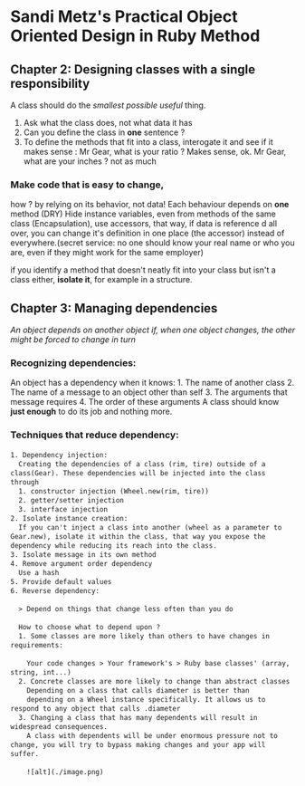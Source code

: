 # Sandi Metz's Practical Object Oriented Design in Ruby Method

## Chapter 2: Designing classes with a single responsibility
  A class should do the _smallest possible useful_ thing.
1. Ask what the class does, not what data it has
2. Can you define the class in **one** sentence ?
3. To define the methods that fit into a class, interogate it and see if it makes sense :
 Mr Gear, what is your ratio ? Makes sense, ok.
 Mr Gear, what are your inches ? not as much

### Make code that is easy to change,
 how ? by relying on its behavior, not data!
  Each behaviour depends on **one** method (DRY)
  Hide instance variables, even from methods of the same class (Encapsulation), use accessors, that way, if data is reference d all over, you can change it's definition in one place (the accessor) instead of everywhere.(secret service: no one should know your real name or who you are, even if they might work for the same employer)

  if you identify a method that doesn't neatly fit into your class but isn't a class either, **isolate it**, for example in a structure.

## Chapter 3: Managing dependencies

  _An object depends on another object if, when one object changes, the other might be forced to change in turn_

  ### Recognizing dependencies:
  An object has a dependency when it knows: 
    1. The name of another class
    2. The name of a message to an object other than self
    3. The arguments that message requires
    4. The order of these arguments
  A class should know **just enough** to do its job and nothing more.

  ### Techniques that reduce dependency:
    1. Dependency injection:
      Creating the dependencies of a class (rim, tire) outside of a class(Gear). These dependencies will be injected into the class through 
      1. constructor injection (Wheel.new(rim, tire))
      2. getter/setter injection
      3. interface injection
    2. Isolate instance creation:
      If you can't inject a class into another (wheel as a parameter to Gear.new), isolate it within the class, that way you expose the dependency while reducing its reach into the class.
    3. Isolate message in its own method
    4. Remove argument order dependency
      Use a hash
    5. Provide default values
    6. Reverse dependency:
      
      > Depend on things that change less often than you do

      How to choose what to depend upon ?
      1. Some classes are more likely than others to have changes in requirements:
      
        Your code changes > Your framework's > Ruby base classes' (array, string, int...)
      2. Concrete classes are more likely to change than abstract classes
        Depending on a class that calls diameter is better than 
        depending on a Wheel instance specifically. It allows us to respond to any object that calls .diameter
      3. Changing a class that has many dependents will result in widespread consequences.
        A class with dependents will be under enormous pressure not to change, you will try to bypass making changes and your app will suffer.

        ![alt](./image.png)
